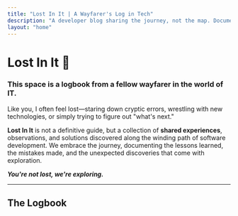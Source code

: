 ```yaml
---
title: "Lost In It | A Wayfarer's Log in Tech"
description: "A developer blog sharing the journey, not the map. Documenting lessons learned in software development and IT. You're not lost, we're exploring."
layout: "home"
---
```


# Lost In It 🧭

### This space is a logbook from a fellow wayfarer in the world of IT.

Like you, I often feel lost—staring down cryptic errors, wrestling with new technologies, or simply trying to figure out "what's next."

**Lost In It** is not a definitive guide, but a collection of **shared experiences**, observations, and solutions discovered along the winding path of software development. We embrace the journey, documenting the lessons learned, the mistakes made, and the unexpected discoveries that come with exploration.

***You're not lost, we're exploring.***

---

## The Logbook



